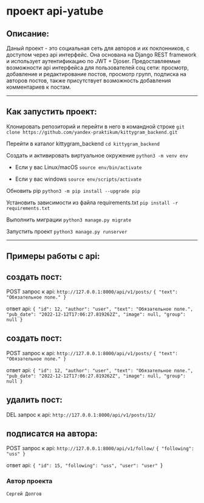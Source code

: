 
# проект api-yatube
## Описание: 

Даный проект - это социальная сеть для авторов и их поклонников, с доступом через api интерфейс.
Она основана на Django REST framework и использует аутентификацию по JWT + Djoser.
Предоставляемые возможности api интерфейса для пользователей соц сети: 
просмотр, добавление и редактирование постов, просмотр групп, подписка на авторов постов,
также присутствует возможность добавления комментариев к постам.

-------------
## Как запустить проект:

Клонировать репозиторий и перейти в него в командной строке
`
git clone https://github.com/yandex-praktikum/kittygram_backend.git
`

Перейти в каталог kittygram_backend
`
cd kittygram_backend
`

Cоздать и активировать виртуальное окружение
`
python3 -m venv env
`

* Если у вас Linux/macOS
    `
    source env/bin/activate
    `

* Если у вас windows
    `
    source env/scripts/activate
    `

Обновить pip
`
python3 -m pip install --upgrade pip
`

Установить зависимости из файла requirements.txt
`
pip install -r requirements.txt
`

Выполнить миграции
`
python3 manage.py migrate
`

Запустить проект
`
python3 manage.py runserver
`

-------------
## Примеры работы с api:

## создать пост:

 POST запрос к api:
`http://127.0.0.1:8000/api/v1/posts/`
`{
    "text": "Обязательное поле."
}`

ответ api:
`{
    "id": 12,
    "author": "user",
    "text": "Обязательное поле.",
    "pub_date": "2022-12-12T17:06:27.819262Z",
    "image": null,
    "group": null
}`

## создать пост:

 POST запрос к api: `http://127.0.0.1:8000/api/v1/posts/`
`{
    "text": "Обязательное поле."
}`

ответ api:
`{
    "id": 12,
    "author": "user",
    "text": "Обязательное поле.",
    "pub_date": "2022-12-12T17:06:27.819262Z",
    "image": null,
    "group": null
}`

## удалить пост:

 DEL  запрос к api: `http://127.0.0.1:8000/api/v1/posts/12/`

## подписатся на автора:
 POST запрос к api: `http://127.0.0.1:8000/api/v1/follow/`
`{
    "following": "uss"
}`

ответ api:
`{
    "id": 15,
    "following": "uss",
    "user": "user"
`}

### Автор проекта
    Сергей Долгов

